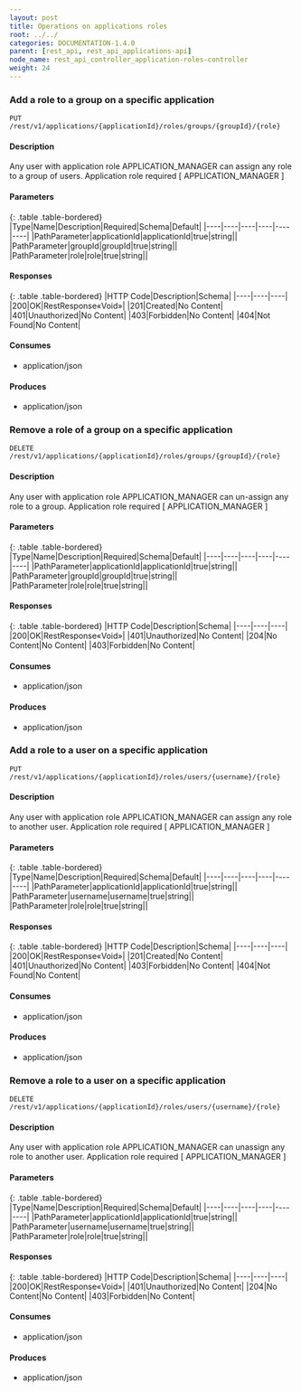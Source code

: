 ```yaml
---
layout: post
title: Operations on applications roles
root: ../../
categories: DOCUMENTATION-1.4.0
parent: [rest_api, rest_api_applications-api]
node_name: rest_api_controller_application-roles-controller
weight: 24
---
```


### Add a role to a group on a specific application
```
PUT /rest/v1/applications/{applicationId}/roles/groups/{groupId}/{role}
```

#### Description

Any user with application role APPLICATION_MANAGER can assign any role to a group of users. Application role required [ APPLICATION_MANAGER ]

#### Parameters

{: .table .table-bordered}
|Type|Name|Description|Required|Schema|Default|
|----|----|----|----|----|----|
|PathParameter|applicationId|applicationId|true|string||
|PathParameter|groupId|groupId|true|string||
|PathParameter|role|role|true|string||


#### Responses

{: .table .table-bordered}
|HTTP Code|Description|Schema|
|----|----|----|
|200|OK|RestResponse«Void»|
|201|Created|No Content|
|401|Unauthorized|No Content|
|403|Forbidden|No Content|
|404|Not Found|No Content|


#### Consumes

* application/json

#### Produces

* application/json

### Remove a role of a group on a specific application
```
DELETE /rest/v1/applications/{applicationId}/roles/groups/{groupId}/{role}
```

#### Description

Any user with application role APPLICATION_MANAGER can un-assign any role to a group. Application role required [ APPLICATION_MANAGER ]

#### Parameters

{: .table .table-bordered}
|Type|Name|Description|Required|Schema|Default|
|----|----|----|----|----|----|
|PathParameter|applicationId|applicationId|true|string||
|PathParameter|groupId|groupId|true|string||
|PathParameter|role|role|true|string||


#### Responses

{: .table .table-bordered}
|HTTP Code|Description|Schema|
|----|----|----|
|200|OK|RestResponse«Void»|
|401|Unauthorized|No Content|
|204|No Content|No Content|
|403|Forbidden|No Content|


#### Consumes

* application/json

#### Produces

* application/json

### Add a role to a user on a specific application
```
PUT /rest/v1/applications/{applicationId}/roles/users/{username}/{role}
```

#### Description

Any user with application role APPLICATION_MANAGER can assign any role to another user. Application role required [ APPLICATION_MANAGER ]

#### Parameters

{: .table .table-bordered}
|Type|Name|Description|Required|Schema|Default|
|----|----|----|----|----|----|
|PathParameter|applicationId|applicationId|true|string||
|PathParameter|username|username|true|string||
|PathParameter|role|role|true|string||


#### Responses

{: .table .table-bordered}
|HTTP Code|Description|Schema|
|----|----|----|
|200|OK|RestResponse«Void»|
|201|Created|No Content|
|401|Unauthorized|No Content|
|403|Forbidden|No Content|
|404|Not Found|No Content|


#### Consumes

* application/json

#### Produces

* application/json

### Remove a role to a user on a specific application
```
DELETE /rest/v1/applications/{applicationId}/roles/users/{username}/{role}
```

#### Description

Any user with application role APPLICATION_MANAGER can unassign any role to another user. Application role required [ APPLICATION_MANAGER ]

#### Parameters

{: .table .table-bordered}
|Type|Name|Description|Required|Schema|Default|
|----|----|----|----|----|----|
|PathParameter|applicationId|applicationId|true|string||
|PathParameter|username|username|true|string||
|PathParameter|role|role|true|string||


#### Responses

{: .table .table-bordered}
|HTTP Code|Description|Schema|
|----|----|----|
|200|OK|RestResponse«Void»|
|401|Unauthorized|No Content|
|204|No Content|No Content|
|403|Forbidden|No Content|


#### Consumes

* application/json

#### Produces

* application/json

